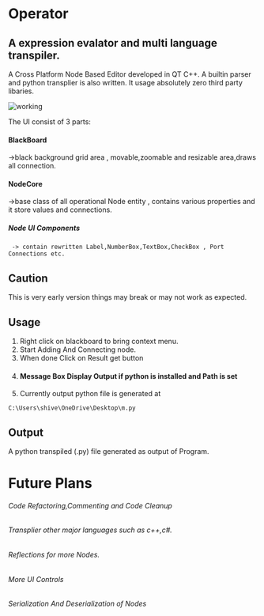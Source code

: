 # Operator 
## A expression evalator and multi language transpiler.

A  Cross Platform Node Based Editor developed in QT C++.
A builtin parser and python transplier is also written.
It usage absolutely zero third party libaries.

![working](https://user-images.githubusercontent.com/45932883/58257493-a515ad00-7d8e-11e9-93a4-959b0749083c.PNG)

The UI consist of 3 parts:
#### BlackBoard 
  ->black background grid area , movable,zoomable and resizable area,draws all connection.
#### NodeCore 
  ->base class of all operational Node entity , contains various properties and it store values and  connections.
##### Node UI Components 
     -> contain rewritten Label,NumberBox,TextBox,CheckBox , Port Connections etc.
     
## Caution
This is very early version things may break or may not work as expected.

## Usage
1. Right click on blackboard to bring context menu.
2. Start Adding And Connecting node.
3. When done Click on Result get button
4. #### Message Box Display Output if python is installed and Path is set
5. Currently output python file is generated at  
```
C:\Users\shive\OneDrive\Desktop\m.py 
```

     
     
## Output 
A python transpiled (.py) file generated as output of Program.


# Future Plans
######  Code Refactoring,Commenting and Code Cleanup
###### Transplier other major languages such as c++,c#.
###### Reflections for more Nodes.
###### More UI Controls
###### Serialization And Deserialization of Nodes

